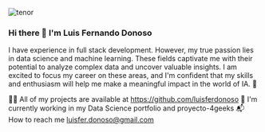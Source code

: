 
   ![tenor](https://user-images.githubusercontent.com/112567953/229839679-0ecfd782-b7d9-4d25-900a-030be8efcb68.gif)

### Hi there 👋 I'm Luis Fernando Donoso

I have experience in full stack development. However, my true passion lies in data science and machine learning. These fields captivate me with their potential to analyze complex data and uncover valuable insights. I am excited to focus my career on these areas, and I'm confident that my skills and enthusiasm will help me make a meaningful impact in the world of IA. 🦾

👨‍💻 All of my projects are available at https://github.com/luisferdonoso
💼 I'm currently working in my Data Science portfolio and proyecto-4geeks
📬 How to reach me luisfer.donoso@gmail.com
